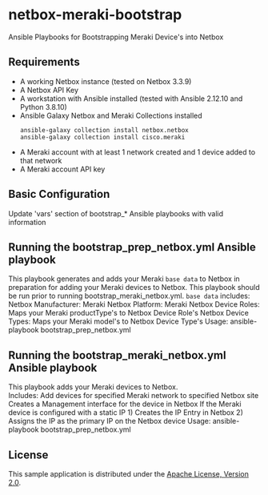 # netbox-meraki-bootstrap
Ansible Playbooks for Bootstrapping Meraki Device's into Netbox


## Requirements
- A working Netbox instance (tested on Netbox 3.3.9)
- A Netbox API Key
- A workstation with Ansible installed (tested with Ansible 2.12.10 and Python 3.8.10)
- Ansible Galaxy Netbox and Meraki Collections installed
    ```
    ansible-galaxy collection install netbox.netbox
    ansible-galaxy collection install cisco.meraki
    ```
- A Meraki account with at least 1 network created and 1 device added to that network
- A Meraki account API key

## Basic Configuration

Update 'vars' section of bootstrap_* Ansible playbooks with valid information

## Running the bootstrap_prep_netbox.yml Ansible playbook

This playbook generates and adds your Meraki `base data` to Netbox in preparation for
adding your Meraki devices to Netbox. This playbook should be run prior to running
bootstrap_meraki_netbox.yml. 
`base data` includes:
    Netbox Manufacturer: Meraki
    Netbox Platform: Meraki
    Netbox Device Roles: Maps your Meraki productType's to Netbox Device Role's
    Netbox Device Types: Maps your Meraki model's to Netbox Device Type's
Usage:
    ansible-playbook bootstrap_prep_netbox.yml

## Running the bootstrap_meraki_netbox.yml Ansible playbook

This playbook adds your Meraki devices to Netbox.  
Includes:
    Add devices for specified Meraki network to specified Netbox site
    Creates a Management interface for the device in Netbox
    If the Meraki device is configured with a static IP
        1) Creates the IP Entry in Netbox
        2) Assigns the IP as the primary IP on the Netbox device
Usage:
    ansible-playbook bootstrap_prep_netbox.yml
## License

This sample application is distributed under the
[Apache License, Version 2.0](http://www.apache.org/licenses/LICENSE-2.0).
